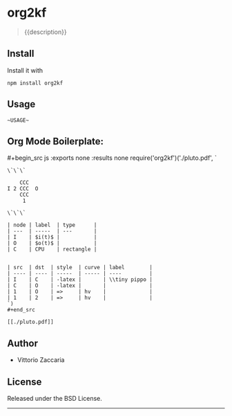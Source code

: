 # org2kf
> {{description}}

## Install

Install it with

```
npm install org2kf
```
## Usage

```
~USAGE~
```

## Org Mode Boilerplate:

#+begin_src js :exports none :results none
	require('org2kf')('./pluto.pdf', `

	\`\`\`

		CCC
	I 2 CCC  O
		CCC
		 1

	\`\`\`

	| node | label  | type      |
	| ---  | -----  | ---       |
	| I    | $i(t)$ |           |
	| O    | $o(t)$ |           |
	| C    | CPU    | rectangle |


	| src  | dst  | style  | curve | label        |
	| ---- | ---- | -----  | ----- | ----         |
	| I    | C    | -latex |       | \\tiny pippo |
	| C    | O    | -latex |       |              |
	| 1    | O    | =>     | hv    |              |
	| 1    | 2    | =>     | hv    |              |
	`)
	#+end_src

	[[./pluto.pdf]]




## Author

* Vittorio Zaccaria

## License
Released under the BSD License.

***

